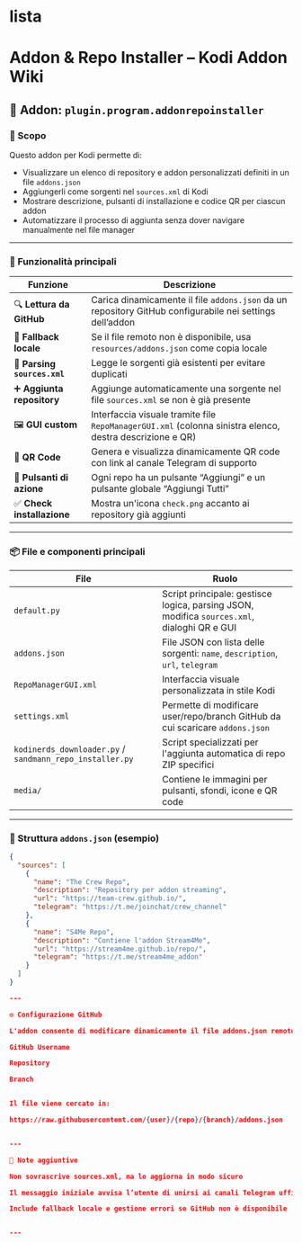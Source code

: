 # lista

# Addon & Repo Installer – Kodi Addon Wiki

## 🧩 Addon: `plugin.program.addonrepoinstaller`

### 📌 Scopo
Questo addon per Kodi permette di:
- Visualizzare un elenco di repository e addon personalizzati definiti in un file `addons.json`
- Aggiungerli come sorgenti nel `sources.xml` di Kodi
- Mostrare descrizione, pulsanti di installazione e codice QR per ciascun addon
- Automatizzare il processo di aggiunta senza dover navigare manualmente nel file manager

---

### 🔧 Funzionalità principali

| Funzione | Descrizione |
|---------|-------------|
| 🔍 **Lettura da GitHub** | Carica dinamicamente il file `addons.json` da un repository GitHub configurabile nei settings dell’addon |
| 📂 **Fallback locale** | Se il file remoto non è disponibile, usa `resources/addons.json` come copia locale |
| 🧩 **Parsing `sources.xml`** | Legge le sorgenti già esistenti per evitare duplicati |
| ➕ **Aggiunta repository** | Aggiunge automaticamente una sorgente nel file `sources.xml` se non è già presente |
| 🖼️ **GUI custom** | Interfaccia visuale tramite file `RepoManagerGUI.xml` (colonna sinistra elenco, destra descrizione e QR) |
| 📱 **QR Code** | Genera e visualizza dinamicamente QR code con link al canale Telegram di supporto |
| 🔘 **Pulsanti di azione** | Ogni repo ha un pulsante “Aggiungi” e un pulsante globale “Aggiungi Tutti” |
| ✅ **Check installazione** | Mostra un'icona `check.png` accanto ai repository già aggiunti |

---

### 📦 File e componenti principali

| File | Ruolo |
|------|-------|
| `default.py` | Script principale: gestisce logica, parsing JSON, modifica `sources.xml`, dialoghi QR e GUI |
| `addons.json` | File JSON con lista delle sorgenti: `name`, `description`, `url`, `telegram` |
| `RepoManagerGUI.xml` | Interfaccia visuale personalizzata in stile Kodi |
| `settings.xml` | Permette di modificare user/repo/branch GitHub da cui scaricare `addons.json` |
| `kodinerds_downloader.py` / `sandmann_repo_installer.py` | Script specializzati per l'aggiunta automatica di repo ZIP specifici |
| `media/` | Contiene le immagini per pulsanti, sfondi, icone e QR code |

---

### 📁 Struttura `addons.json` (esempio)

```json
{
  "sources": [
    {
      "name": "The Crew Repo",
      "description": "Repository per addon streaming",
      "url": "https://team-crew.github.io/",
      "telegram": "https://t.me/joinchat/crew_channel"
    },
    {
      "name": "S4Me Repo",
      "description": "Contiene l'addon Stream4Me",
      "url": "https://stream4me.github.io/repo/",
      "telegram": "https://t.me/stream4me_addon"
    }
  ]
}

---

⚙️ Configurazione GitHub

L'addon consente di modificare dinamicamente il file addons.json remoto tramite impostazioni:

GitHub Username

Repository

Branch


Il file viene cercato in:

https://raw.githubusercontent.com/{user}/{repo}/{branch}/addons.json


---

📌 Note aggiuntive

Non sovrascrive sources.xml, ma lo aggiorna in modo sicuro

Il messaggio iniziale avvisa l’utente di unirsi ai canali Telegram ufficiali

Include fallback locale e gestione errori se GitHub non è disponibile


--- 
